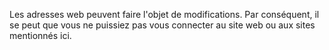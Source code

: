 Les adresses web peuvent faire l'objet de modifications. Par conséquent, il se peut que vous ne puissiez pas vous connecter au site web ou aux sites mentionnés ici.

<!--HONumber=Jun16_HO4-->


